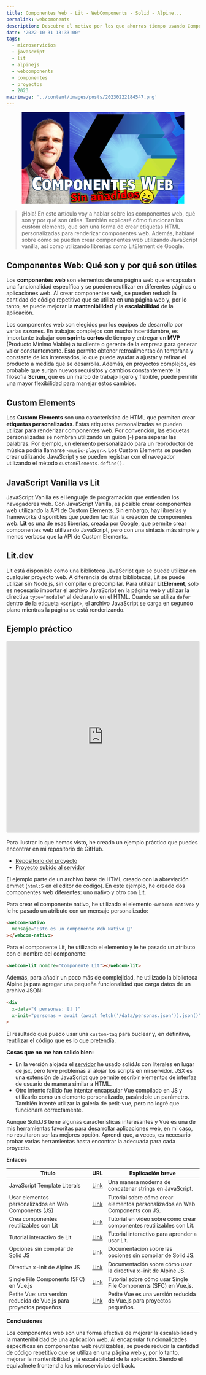 ```yaml
---
title: Componentes Web - Lit - WebComponents - Solid - Alpine...
permalink: webcomonents
description: Descubre el motivo por los que ahorras tiempo usando Componentes Web incluso si no usas compiladores. 
date: '2022-10-31 13:33:00'
tags: 
  - microservicios
  - javascript
  - lit
  - alpinejs
  - webcomponents
  - componentes
  - proyectos
  - 2023
mainimage: '../content/images/posts/20230222184547.png'
---
```


<figure>
<img src="..\content\images\posts\20230222204632.png">
</figure>

>¡Hola! En este artículo voy a hablar sobre los componentes web, qué son y por qué son útiles. También explicaré cómo funcionan los custom elements, que son una forma de crear etiquetas HTML personalizadas para renderizar componentes web. Además, hablaré sobre cómo se pueden crear componentes web utilizando JavaScript vanilla, así como utilizando librerías como LitElement de Google.

## Componentes Web: Qué son y por qué son útiles

Los **componentes web** son elementos de una página web que encapsulan una funcionalidad específica y se pueden reutilizar en diferentes páginas o aplicaciones web. Al crear componentes web, se pueden reducir la cantidad de código repetitivo que se utiliza en una página web y, por lo tanto, se puede mejorar la **mantenibilidad** y la **escalabilidad** de la aplicación.

Los componentes web son elegidos por los equipos de desarrollo por varias razones. En trabajos complejos con mucha incertidumbre, es importante trabajar con **sprints cortos** de tiempo y entregar un **MVP** (Producto Mínimo Viable) a tu cliente o gerente de la empresa para generar valor constantemente. Esto permite obtener retroalimentación temprana y constante de los interesados, lo que puede ayudar a ajustar y refinar el producto a medida que se desarrolla. Además, en proyectos complejos, es probable que surjan nuevos requisitos y cambios constantemente: la filosofía **Scrum**, que es un marco de trabajo ligero y flexible, puede permitir una mayor flexibilidad para manejar estos cambios.

## Custom Elements

Los **Custom Elements** son una característica de HTML que permiten crear **etiquetas personalizadas**. Estas etiquetas personalizadas se pueden utilizar para renderizar componentes web. Por convención, las etiquetas personalizadas se nombran utilizando un guión (-) para separar las palabras. Por ejemplo, un elemento personalizado para un reproductor de música podría llamarse `<music-player>`. Los Custom Elements se pueden crear utilizando JavaScript y se pueden registrar con el navegador utilizando el método `customElements.define()`.

## JavaScript Vanilla vs Lit

JavaScript Vanilla es el lenguaje de programación que entienden los navegadores web. Con JavaScript Vanilla, es posible crear componentes web utilizando la API de Custom Elements. Sin embargo, hay librerías y frameworks disponibles que pueden facilitar la creación de componentes web. **Lit** es una de esas librerías, creada por Google, que permite crear componentes web utilizando JavaScript, pero con una sintaxis más simple y menos verbosa que la API de Custom Elements.

## Lit.dev

Lit está disponible como una biblioteca JavaScript que se puede utilizar en cualquier proyecto web. A diferencia de otras bibliotecas, Lit se puede utilizar sin Node.js, sin compilar o precompilar. Para utilizar **LitElement**, solo es necesario importar el archivo JavaScript en la página web y utilizar la directiva `type="module"` al declararlo en el HTML. Cuando se utiliza `defer` dentro de la etiqueta `<script>`, el archivo JavaScript se carga en segundo plano mientras la página se está renderizando.

## Ejemplo práctico

<iframe src="https://codesandbox.io/embed/componentes-web-forked-b16e4v?fontsize=14&hidenavigation=1&theme=dark"
     style="width:100%; height:500px; border:0; border-radius: 4px; overflow:hidden;"
     title="Componentes Web (forked)"
     allow="accelerometer; ambient-light-sensor; camera; encrypted-media; geolocation; gyroscope; hid; microphone; midi; payment; usb; vr; xr-spatial-tracking"
     sandbox="allow-forms allow-modals allow-popups allow-presentation allow-same-origin allow-scripts"
   ></iframe>

Para ilustrar lo que hemos visto, he creado un ejemplo práctico que puedes encontrar en mi repositorio de GitHub.

* [Repositorio del proyecto](https://github.com/sergiocomovas/2023-02-componentes-web)
* [Proyecto subido al servidor](https://palmabot.comovas.es/webcomp/)

El ejemplo parte de un archivo base de HTML creado con la abreviación emmet (`html:5` en el editor de código). En este ejemplo, he creado dos componentes web diferentes: uno nativo y otro con Lit.

Para crear el componente nativo, he utilizado el elemento `<webcom-nativo>` y le he pasado un atributo con un mensaje personalizado:

```html
<webcom-nativo
  mensaje="Esto es un componente Web Nativo 🧡"
></webcom-nativo>
```

Para el componente Lit, he utilizado el elemento <webcom-lit> y le he pasado un atributo con el nombre del componente:

```html
<webcom-lit nombre="Componente Lit"></webcom-lit>
```

Además, para añadir un poco más de complejidad, he utilizado la biblioteca Alpine.js para agregar una pequeña funcionalidad que carga datos de un archivo JSON:

```html
<div
  x-data="{ personas: [] }"
  x-init="personas = await (await fetch('/data/personas.json')).json()"
>
```

El resultado que puedo usar una `custom-tag` para buclear y, en definitiva, reutilizar el código que es lo que pretendía.

**Cosas que no me han salido bien:**

* En la versión alojada el [servidor](https://palmabot.comovas.es/webcomp/) he usado solidJs con literales en lugar de jsx, pero tuve problemas al alojar los scripts en mi servidor.  JSX es una extensión de JavaScript que permite escribir elementos de interfaz de usuario de manera similar a HTML.
* Otro intento fallido fue intentar encapsular Vue compilado en JS y utilizarlo como un elemento personalizado, pasándole un parámetro. También intenté utilizar la galería de petit-vue, pero no logré que funcionara correctamente.

Aunque SolidJS tiene algunas características interesantes y Vue es una de mis herramientas favoritas para desarrollar aplicaciones web, en mi caso, no resultaron ser las mejores opción. Aprendí que, a veces, es necesario probar varias herramientas hasta encontrar la adecuada para cada proyecto.

**Enlaces**

| Título                                                  | URL                                                            | Explicación breve                                                             |
| ------------------------------------------------------- | -------------------------------------------------------------- | ------------------------------------------------------------------------------ |
| JavaScript Template Literals                            | [Link](https://www.w3schools.com/JS//js_string_templates.asp)         | Una manera moderna de concatenar strings en JavaScript.                       |
| Usar elementos personalizados en Web Components (JS)     | [Link](https://developer.mozilla.org/es/docs/Web/Web_Components/Using_custom_elements) | Tutorial sobre cómo crear elementos personalizados en Web Components con JS. |
| Crea componentes reutilizables con Lit                   | [Link](https://www.youtube.com/watch?v=MUtSrXUh6T8)                  | Tutorial en video sobre cómo crear componentes reutilizables con Lit.         |
| Tutorial interactivo de Lit                             | [Link](https://lit.dev/tutorials/intro-to-lit/)                      | Tutorial interactivo para aprender a usar Lit.                                |
| Opciones sin compilar de Solid JS                        | [Link](https://www.solidjs.com/guides/getting-started#opciones-sin-compilar) | Documentación sobre las opciones sin compilar de Solid JS.                  |
| Directiva x-init de Alpine JS                            | [Link](https://alpinejs.dev/directives/init)                         | Documentación sobre cómo usar la directiva x-init de Alpine JS.               |
| Single File Components (SFC) en Vue.js                   | [Link](https://vuejs.org/guide/scaling-up/sfc.html)                  | Tutorial sobre cómo usar Single File Components (SFC) en Vue.js.              |
| Petite Vue: una versión reducida de Vue.js para proyectos pequeños | [Link](https://github.com/vuejs/petite-vue)                     | Petite Vue es una versión reducida de Vue.js para proyectos pequeños.         |

**Conclusiones**

Los componentes web son una forma efectiva de mejorar la escalabilidad y la mantenibilidad de una aplicación web. Al encapsular funcionalidades específicas en componentes web reutilizables, se puede reducir la cantidad de código repetitivo que se utiliza en una página web y, por lo tanto, mejorar la mantenibilidad y la escalabilidad de la aplicación. Siendo el equivalnete frontend a los microservicios del back.
